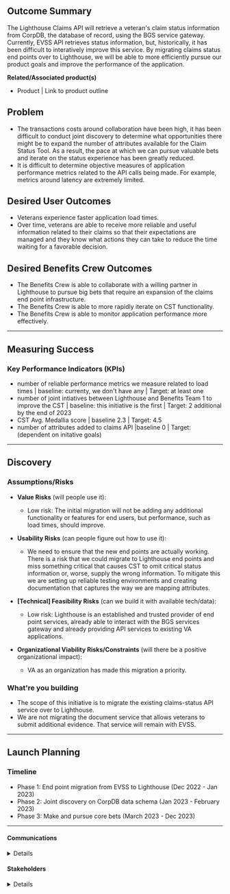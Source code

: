 ## Outcome Summary
The Lighthouse Claims API will retrieve a veteran's claim status information from CorpDB, the database of record, using the BGS service gateway. Currently, EVSS API retrieves status information, but, historically, it has been difficult to interatively improve this service. By migrating claims status end points over to Lighthouse, we will be able to more efficiently pursue our product goals and improve the performance of the application.  

**Related/Associated product(s)**
- Product | Link to product outline 

## Problem

* The transactions costs around collaboration have been high, it has been difficult to conduct joint discovery to determine what opportunities there might be to expand the number of attributes available for the Claim Status Tool. As a result, the pace at which we can pursue valuable bets and iterate on the status experience has been greatly reduced. 
* It is difficult to determine objective measures of application performance metrics related to the API calls being made. For example, metrics around latency are extremely limited.

## Desired User Outcomes
- Veterans experience faster application load times.
- Over time, veterans are able to receive more reliable and useful information related to their claims so that their expectations are managed and they know what actions they can take to reduce the time waiting for a favorable decision.

## Desired Benefits Crew Outcomes
- The Benefits Crew is able to collaborate with a willing partner in Lighthouse to pursue big bets that require an expansion of the claims end point infrastructure.
- The Benefits Crew is able to more rapidly iterate on CST functionality.
- The Benefits Crew is able to monitor application performance more effectively.

---
## Measuring Success

### Key Performance Indicators (KPIs)

- number of reliable performance metrics we measure related to load times | baseline: currenty, we don't have any | Target: at least one
- number of joint intiatives between Lighthouse and Benefits Team 1 to improve the CST | baseline: this initiative is the first | Target: 2 additional by the end of 2023
- CST Avg. Medallia score | baseline 2.3 | Target: 4.5
- number of attributes added to claims API |baseline 0 | Target: (dependent on initative goals)

---

## Discovery
### Assumptions/Risks

- **Value Risks** (will people use it): 
  - Low risk: The initial migration will not be adding any additional functionality or features for end users, but performance, such as load times, should improve.
- **Usability Risks** (can people figure out how to use it):
  - We need to ensure that the new end points are actually working. There is a risk that we could migrate to Lighthouse end points and miss something critical that causes CST to omit critical status information or, worse, supply the wrong information. To mitigate this we are setting up reliable testing environments and creating documentation that captures the way we are mapping attributes.
- **[Technical] Feasibility Risks** (can we build it with available tech/data):
  - Low risk: Lighthouse is an established and trusted provider of end point services, already able to interact with the BGS services gateway and already providing API services to existing VA applications. 
  
- **Organizational Viability Risks/Constraints** (will there be a positive organizational impact):
  - VA as an organization has made this migration a priority. 

### What're you building
- The scope of this initiative is to migrate the existing claims-status API service over to Lighthouse.
- We are not migrating the document service that allows veterans to submit additional evidence. That service will remain with EVSS.

--- 

## Launch Planning

### Timeline 
- Phase 1: End point migration from EVSS to Lighthouse (Dec 2022 - Jan 2023)
- Phase 2: Joint discovery on CorpDB data schema (Jan 2023 - February 2023)
- Phase 3: Make and pursue core bets (March 2023 - Dec 2023)

---

#### Communications

<details>

- Team Name: Benefits Team 1
- GitHub Label(s): lighthouse, claim-status-tool
- Slack channel: benefits-team-1
- Product POCs: Jacob Worrell

</details>


#### Stakeholders

<details>
  
- Office/Department: OCTO-DE
- Contact(s): Matt Self
 
</details>


